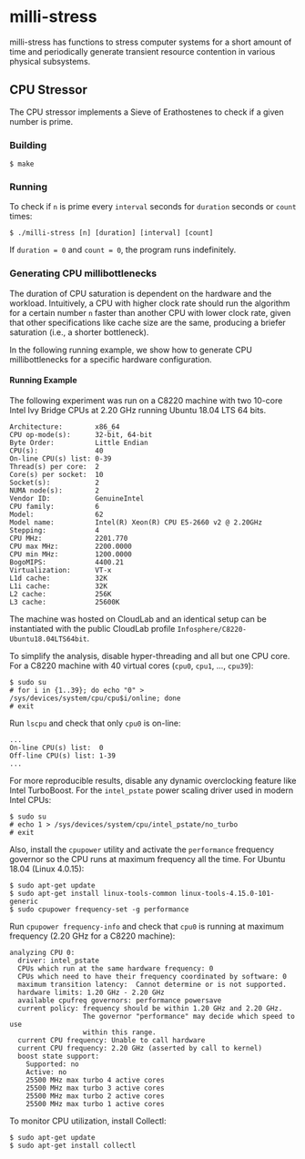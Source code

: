 # milli-stress
milli-stress has functions to stress computer systems for a short amount of
time and periodically generate transient resource contention in various physical
subsystems.

## CPU Stressor
The CPU stressor implements a Sieve of Erathostenes to check if a given number
is prime.

### Building
```
$ make
```

### Running
To check if `n` is prime every `interval` seconds for `duration` seconds or
`count` times:
```
$ ./milli-stress [n] [duration] [interval] [count]
```

If `duration = 0` and `count = 0`, the program runs indefinitely.

### Generating CPU millibottlenecks
The duration of CPU saturation is dependent on the hardware and the workload.
Intuitively, a CPU with higher clock rate should run the algorithm for a certain
number `n` faster than another CPU with lower clock rate, given that other
specifications like cache size are the same, producing a briefer saturation
(i.e., a shorter bottleneck).

In the following running example, we show how to generate CPU millibottlenecks
for a specific hardware configuration.

#### Running Example
The following experiment was run on a C8220 machine with two 10-core Intel Ivy
Bridge CPUs at 2.20 GHz running Ubuntu 18.04 LTS 64 bits.
```
Architecture:        x86_64
CPU op-mode(s):      32-bit, 64-bit
Byte Order:          Little Endian
CPU(s):              40
On-line CPU(s) list: 0-39
Thread(s) per core:  2
Core(s) per socket:  10
Socket(s):           2
NUMA node(s):        2
Vendor ID:           GenuineIntel
CPU family:          6
Model:               62
Model name:          Intel(R) Xeon(R) CPU E5-2660 v2 @ 2.20GHz
Stepping:            4
CPU MHz:             2201.770
CPU max MHz:         2200.0000
CPU min MHz:         1200.0000
BogoMIPS:            4400.21
Virtualization:      VT-x
L1d cache:           32K
L1i cache:           32K
L2 cache:            256K
L3 cache:            25600K
```

The machine was hosted on CloudLab and an identical setup can be instantiated
with the public CloudLab profile `Infosphere/C8220-Ubuntu18.04LTS64bit`.

To simplify the analysis, disable hyper-threading and all but one CPU core. For
a C8220 machine with 40 virtual cores (`cpu0`, `cpu1`, ..., `cpu39`):
```
$ sudo su
# for i in {1..39}; do echo "0" > /sys/devices/system/cpu/cpu$i/online; done
# exit
```

Run `lscpu` and check that only `cpu0` is on-line:
```
...
On-line CPU(s) list:  0
Off-line CPU(s) list: 1-39
...
```

For more reproducible results, disable any dynamic overclocking feature like
Intel TurboBoost. For the `intel_pstate` power scaling driver used in modern
Intel CPUs:
```
$ sudo su
# echo 1 > /sys/devices/system/cpu/intel_pstate/no_turbo
# exit
```

Also, install the `cpupower` utility and activate the `performance` frequency
governor so the CPU runs at maximum frequency all the time. For Ubuntu 18.04
(Linux 4.0.15):
```
$ sudo apt-get update
$ sudo apt-get install linux-tools-common linux-tools-4.15.0-101-generic
$ sudo cpupower frequency-set -g performance
```

Run `cpupower frequency-info` and check that `cpu0` is running at maximum
frequency (2.20 GHz for a C8220 machine):
```
analyzing CPU 0:
  driver: intel_pstate
  CPUs which run at the same hardware frequency: 0
  CPUs which need to have their frequency coordinated by software: 0
  maximum transition latency:  Cannot determine or is not supported.
  hardware limits: 1.20 GHz - 2.20 GHz
  available cpufreq governors: performance powersave
  current policy: frequency should be within 1.20 GHz and 2.20 GHz.
                  The governor "performance" may decide which speed to use
                  within this range.
  current CPU frequency: Unable to call hardware
  current CPU frequency: 2.20 GHz (asserted by call to kernel)
  boost state support:
    Supported: no
    Active: no
    25500 MHz max turbo 4 active cores
    25500 MHz max turbo 3 active cores
    25500 MHz max turbo 2 active cores
    25500 MHz max turbo 1 active cores
```

To monitor CPU utilization, install Collectl:
```
$ sudo apt-get update
$ sudo apt-get install collectl
```
